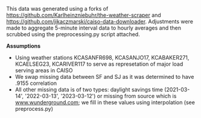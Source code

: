 This data was generated using a forks of https://github.com/Karlheinzniebuhr/the-weather-scraper and https://github.com/jikaczmarski/caiso-data-downloader.  Adjustments were made to aggregate 5-minute interval data to hourly averages and then scrubbed using the preprocessing.py script attached.

**Assumptions**
- Using weather stations KCASANFR698, KCASANJO17, KCABAKER271, KCAELSEG23, KCARIVER117 to serve as represetation of major load serving areas in CAISO
- We swap missing data between SF and SJ as it was determined to have .9155 correlation
- All other missing data is of two types: daylight savings time (2021-03-14', '2022-03-13', '2023-03-12') or missing from source which is www.wunderground.com; we fill in these values using interpolation (see preprocess.py)
